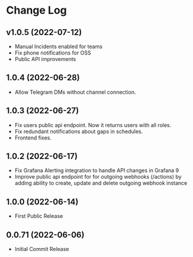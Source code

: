 # Change Log

## v1.0.5 (2022-07-12)

- Manual Incidents enabled for teams
- Fix phone notifications for OSS
- Public API improvements

## 1.0.4 (2022-06-28)
- Allow Telegram DMs without channel connection.

## 1.0.3 (2022-06-27)
- Fix users public api endpoint. Now it returns users with all roles.
- Fix redundant notifications about gaps in schedules.
- Frontend fixes.

## 1.0.2 (2022-06-17)

- Fix Grafana Alerting integration to handle API changes in Grafana 9
- Improve public api endpoint for for outgoing webhooks (/actions) by adding ability to create, update and delete outgoing webhook instance

## 1.0.0 (2022-06-14)

- First Public Release

## 0.0.71 (2022-06-06)

- Initial Commit Release
